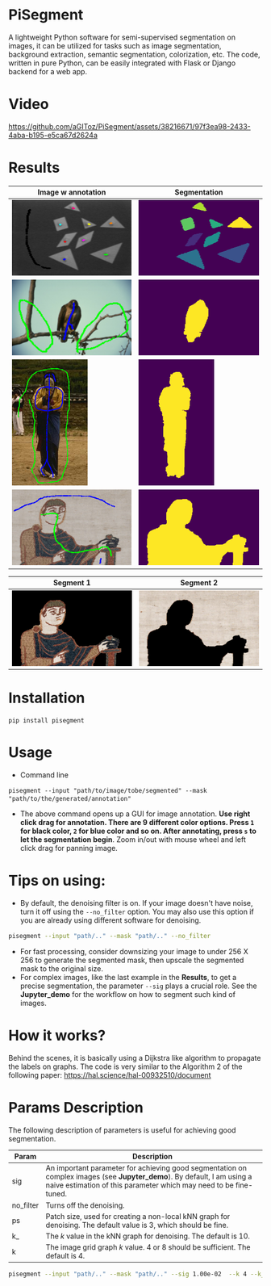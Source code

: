 # PiSegment
A lightweight Python software for semi-supervised segmentation on images, it can be utilized for tasks such as image segmentation, background extraction, semantic segmentation, colorization, etc. The code, written in pure Python, can be easily integrated with Flask or Django backend for a web app.

# Video
https://github.com/aGIToz/PiSegment/assets/38216671/97f3ea98-2433-4aba-b195-e5ca67d2624a


# Results


| Image w annotation    | Segmentation |
| ----------- | ----------- |
|<img src="./imgs/combined_tan.png" alt="org_img" width="250" height="150">   | <img src="./imgs/seg_image_tan.png" alt="segmented" width="250" height="150">    |
|<img src="./imgs/combined_mask_bird.png" alt="org_img" width="250" height="150">   | <img src="./imgs/seg_image_bird.png" alt="segmented" width="250" height="150">    |
|<img src="./imgs/combined_mask_jap.png" alt="org_img" width="150" height="250">   | <img src="./imgs/seg_image_jap.png" alt="segmented" width="150" height="250">    |
|<img src="./imgs/combined_tap.png" alt="org_img" width="250" height="150">   | <img src="./imgs/seg_image_tap.png" alt="segmented" width="250" height="150">    |

| Segment 1   | Segment 2 |
| ----------- | ----------- |
|<img src="./imgs/seg_4_tap.png" alt="org_img" width="250" height="150">   | <img src="./imgs/seg_3_tap.png" alt="segmented" width="250" height="150">    |


# Installation
```
pip install pisegment
```

# Usage
- Command line
```
pisegment --input "path/to/image/tobe/segmented" --mask "path/to/the/generated/annotation"
```
- The above command opens up a GUI for image annotation. **Use right click drag for annotation. There are 9 different color options. Press `1` for black color, `2` for blue color and so on. After annotating, press `s` to let the segmentation begin**. Zoom in/out with mouse wheel and left click drag for panning image.

# Tips on using:
- By default, the denoising filter is on. If your image doesn't have noise, turn it off using the `--no_filter` option. You may also use this option if you are already using different software for denoising.
```bash
pisegment --input "path/.." --mask "path/.." --no_filter
```
- For fast processing, consider downsizing your image to under 256 X 256 to generate the segmented mask, then upscale the segmented mask to the original size.
- For complex images, like the last example in the **Results**, to get a precise segmentation, the parameter `--sig` plays a crucial role. See the **Jupyter_demo** for the workflow on how to segment such kind of images.

# How it works?
Behind the scenes, it is basically using a Dijkstra like algorithm to propagate the labels on graphs. The code is very similar to the Algorithm 2 of the following paper: https://hal.science/hal-00932510/document

# Params Description
The following description of parameters is useful for achieving good segmentation.

| Param | Description |
| --- | --- |
| sig | An important parameter for achieving good segmentation on complex images (see **Jupyter_demo**). By default, I am using a naive estimation of this parameter which may need to be fine-tuned. |
| no_filter | Turns off the denoising. |
| ps | Patch size, used for creating a non-local kNN graph for denoising. The default value is 3, which should be fine. |
| k_ | The $k$ value in the kNN graph for denoising. The default is 10. |
| k | The image grid graph $k$ value. 4 or 8 should be sufficient. The default is 4. |
```bash
pisegment --input "path/.." --mask "path/.." --sig 1.00e-02  --k 4 --k_ 10 --ps 3 --no_filter
```

